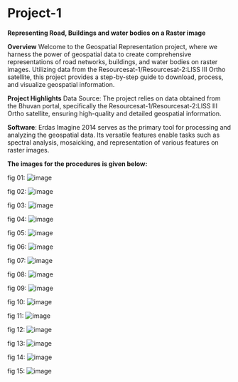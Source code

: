 # Project-1
**Representing Road, Buildings and water bodies on a Raster image**

**Overview**
Welcome to the Geospatial Representation project, where we harness the power of geospatial data to create comprehensive representations of road networks, buildings, and water bodies on raster images. Utilizing data from the Resourcesat-1/Resourcesat-2:LISS III Ortho satellite, this project provides a step-by-step guide to download, process, and visualize geospatial information.

**Project Highlights**
Data Source: The project relies on data obtained from the Bhuvan portal, specifically the Resourcesat-1/Resourcesat-2:LISS III Ortho satellite, ensuring high-quality and detailed geospatial information.

**Software**: Erdas Imagine 2014 serves as the primary tool for processing and analyzing the geospatial data. Its versatile features enable tasks such as spectral analysis, mosaicking, and representation of various features on raster images.

**The images for the procedures is given below:**

fig 01: ![image](https://github.com/cse-purushothamanb/Project-1/assets/143436614/4c17d7da-97ce-4fbb-a1a1-ebfceadcc2e0)

fig 02: ![image](https://github.com/cse-purushothamanb/Project-1/assets/143436614/84244fe4-be05-49d6-a258-4d9edc21657e)

fig 03: ![image](https://github.com/cse-purushothamanb/Project-1/assets/143436614/b7d51326-a9a3-4c9a-bb60-8275d4d44a26)

fig 04: ![image](https://github.com/cse-purushothamanb/Project-1/assets/143436614/80c95b6e-b876-472b-8361-665473038ec4)

fig 05: ![image](https://github.com/cse-purushothamanb/Project-1/assets/143436614/864804ba-65c0-410f-aab6-f141c06cbc0c)

fig 06: ![image](https://github.com/cse-purushothamanb/Project-1/assets/143436614/a8f54b9e-96a3-4b2a-82ce-5f6ca1313ebf)

fig 07: ![image](https://github.com/cse-purushothamanb/Project-1/assets/143436614/a5ae9856-b50d-4b61-8a2b-011bb495cb58)

fig 08: ![image](https://github.com/cse-purushothamanb/Project-1/assets/143436614/856a6450-e910-4c37-9b3f-68f47dab16ba)

fig 09: ![image](https://github.com/cse-purushothamanb/Project-1/assets/143436614/aab7578b-d144-4045-bbaf-814ad3fb69d0)

fig 10: ![image](https://github.com/cse-purushothamanb/Project-1/assets/143436614/6d783dcc-aeb8-49a4-8e06-6c6d6ef1be3a)

fig 11: ![image](https://github.com/cse-purushothamanb/Project-1/assets/143436614/7c316436-b1b9-462b-80a3-c0c34092c1ff)

fig 12: ![image](https://github.com/cse-purushothamanb/Project-1/assets/143436614/62e13d93-ab58-455a-8527-88089a14de94)

fig 13: ![image](https://github.com/cse-purushothamanb/Project-1/assets/143436614/0172a0e3-1e7b-4d05-9f9a-4a7fe1095eb4)

fig 14: ![image](https://github.com/cse-purushothamanb/Project-1/assets/143436614/5bcbc18b-f624-450e-b850-826d8113fc75)

fig 15: ![image](https://github.com/cse-purushothamanb/Project-1/assets/143436614/ddfc7207-13e9-4c5e-989f-4cc2b50f4bc9)
